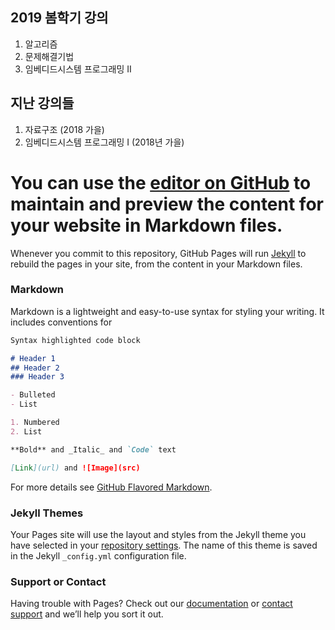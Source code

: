 ## 2019 봄학기 강의

1. 알고리즘
2. 문제해결기법
3. 임베디드시스템 프로그래밍 II


## 지난 강의들

1. 자료구조 (2018 가을)
2. 임베디드시스템 프로그래밍 I (2018년 가을)


# You can use the [editor on GitHub](https://github.com/ohheum/ohheum.github.io/edit/master/index.md) to maintain and preview the content for your website in Markdown files.

Whenever you commit to this repository, GitHub Pages will run [Jekyll](https://jekyllrb.com/) to rebuild the pages in your site, from the content in your Markdown files.

### Markdown

Markdown is a lightweight and easy-to-use syntax for styling your writing. It includes conventions for

```markdown
Syntax highlighted code block

# Header 1
## Header 2
### Header 3

- Bulleted
- List

1. Numbered
2. List

**Bold** and _Italic_ and `Code` text

[Link](url) and ![Image](src)
```

For more details see [GitHub Flavored Markdown](https://guides.github.com/features/mastering-markdown/).

### Jekyll Themes

Your Pages site will use the layout and styles from the Jekyll theme you have selected in your [repository settings](https://github.com/ohheum/ohheum.github.io/settings). The name of this theme is saved in the Jekyll `_config.yml` configuration file.

### Support or Contact

Having trouble with Pages? Check out our [documentation](https://help.github.com/categories/github-pages-basics/) or [contact support](https://github.com/contact) and we’ll help you sort it out.

